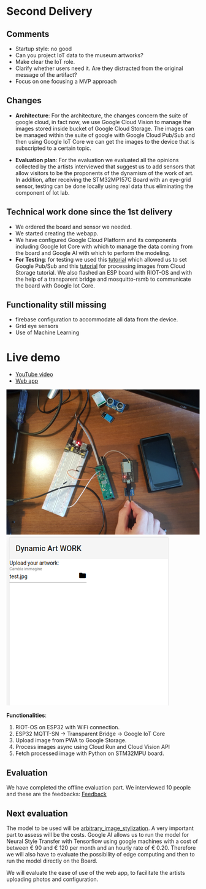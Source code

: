 # Second Delivery

## Comments
- Startup style: no good
- Can you project IoT data to the museum artworks?
- Make clear the IoT role.
- Clarify whether users need it. Are they distracted from the original message of the artifact?
- Focus on one focusing a MVP approach


## Changes
- **Architecture**: 
For the architecture, the changes concern the suite of google cloud, in fact now, we use Google Cloud Vision to manage the images stored inside bucket of Google Cloud Storage. The images can be managed within the suite of google with Google Cloud Pub/Sub and then using Google IoT Core we can get the images to the device that is subscripted to a certain topic.

- **Evaluation plan**:
For the evaluation we evaluated all the opinions collected by the artists interviewed that suggest us to add sensors that allow visitors to be the proponents of the dynamism of the work of art. In addition, after receiving the STM32MP157C Board with an eye-grid sensor, testing can be done locally using real data thus eliminating the component of Iot lab.

## Technical work done since the 1st delivery
- We ordered the board and sensor we needed.
- We started creating the webapp.
- We have configured Google Cloud Platform and its components including Google Iot Core with which to manage the data coming from the board and Google AI with which to perform the modeling.
- **For Testing**: for testing we used this [tutorial](https://cloud.google.com/run/docs/tutorials/pubsub?authuser=1) which allowed us to set Google Pub/Sub and this [tutorial](https://cloud.google.com/run/docs/tutorials/image-processing?authuser=1) for processing images from Cloud Storage tutorial. We also flashed an ESP board with RIOT-OS and with the help of a transparent bridge and mosquitto-rsmb to communicate the board with Google Iot Core.


## Functionality still missing
- firebase configuration to accommodate all data from the device.
- Grid eye sensors
- Use of Machine Learning 

# Live demo
- [YouTube video](https://youtu.be/IuAJRV1asrU)
- [Web app](https://dynartwork-277815.web.app/)

![](assets/schematics.jpg)
![](assets/webapp.png)

**Functionalities**:
1. RIOT-OS on ESP32 with WiFi connection.
2. ESP32 MQTT-SN -> Transparent Bridge -> Google IoT Core
3. Upload image from PWA to Google Storage.
4. Process images async using Cloud Run and Cloud Vision API
5. Fetch processed image with Python on STM32MPU board.

## Evaluation
We have completed the offline evaluation part.
We interviewed 10 people and these are the feedbacks:
[Feedback](users_opinion.md)

## Next evaluation

The model to be used will be [arbitrary_image_stylization](https://github.com/tensorflow/magenta/tree/master/magenta/models/arbitrary_image_stylization).
A very important part to assess will be the costs. Google AI allows us to run the model for Neural Style Transfer with Tensorflow using google machines with a cost of between € 90 and € 120 per month and an hourly rate of € 0.20. Therefore we will also have to evaluate the possibility of edge computing and then to run the model directly on the Board.

We will evaluate the ease of use of the web app, to facilitate the artists uploading photos and configuration.
